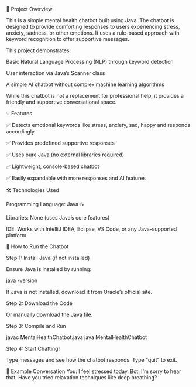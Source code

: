 🚀 Project Overview

This is a simple mental health chatbot built using Java. The chatbot is designed to provide comforting responses to users experiencing stress, anxiety, sadness, or other emotions. It uses a rule-based approach with keyword recognition to offer supportive messages.

This project demonstrates:

Basic Natural Language Processing (NLP) through keyword detection

User interaction via Java’s Scanner class

A simple AI chatbot without complex machine learning algorithms

While this chatbot is not a replacement for professional help, it provides a friendly and supportive conversational space.

💡 Features

✅ Detects emotional keywords like stress, anxiety, sad, happy and responds accordingly

✅ Provides predefined supportive responses

✅ Uses pure Java (no external libraries required)

✅ Lightweight, console-based chatbot

✅ Easily expandable with more responses and AI features

🛠️ Technologies Used

Programming Language: Java ☕

Libraries: None (uses Java’s core features)

IDE: Works with IntelliJ IDEA, Eclipse, VS Code, or any Java-supported platform

🚀 How to Run the Chatbot

Step 1: Install Java (if not installed)

Ensure Java is installed by running:

java -version

If Java is not installed, download it from Oracle’s official site.

Step 2: Download the Code

Or manually download the Java file.

Step 3: Compile and Run

javac MentalHealthChatbot.java
java MentalHealthChatbot

Step 4: Start Chatting!

Type messages and see how the chatbot responds. Type "quit" to exit.

📃 Example Conversation
You: I feel stressed today.
Bot: I'm sorry to hear that. Have you tried relaxation techniques like deep breathing?
